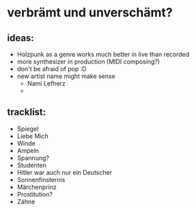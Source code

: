 # verbrämt und unverschämt?

## ideas:

- Holzpunk as a genre works much better in live than recorded
- more synthesizer in production (MIDI composing?)
- don't be afraid of pop :D
- new artist name might make sense
  - Nami Lefherz
  - 

## tracklist:

- Spiegel
- Liebe Mich
- Winde
- Ampeln
- Spannung?
- Studenten
- Hitler war auch nur ein Deutscher
- Sonnenfinsternis
- Märchenprinz
- Prostitution?
- Zähne
